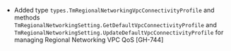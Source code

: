 * Added type `types.TmRegionalNetworkingVpcConnectivityProfile` and methods
  `TmRegionalNetworkingSetting.GetDefaultVpcConnectivityProfile` and
  `TmRegionalNetworkingSetting.UpdateDefaultVpcConnectivityProfile` for managing Regional Networking
  VPC QoS [GH-744]
